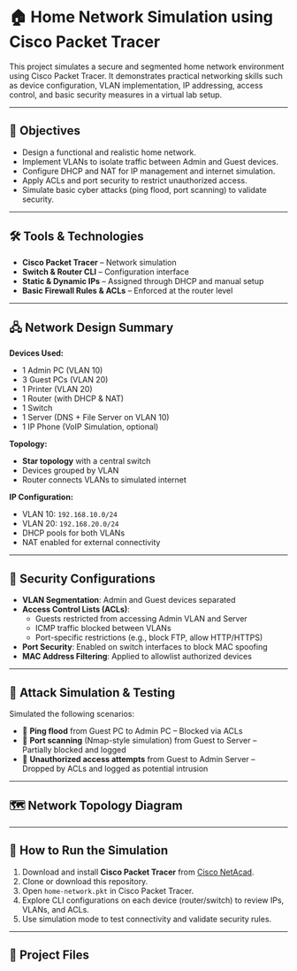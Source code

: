 # 🏠 Home Network Simulation using Cisco Packet Tracer

This project simulates a secure and segmented home network environment using Cisco Packet Tracer. It demonstrates practical networking skills such as device configuration, VLAN implementation, IP addressing, access control, and basic security measures in a virtual lab setup.

---

## 🎯 Objectives

- Design a functional and realistic home network.
- Implement VLANs to isolate traffic between Admin and Guest devices.
- Configure DHCP and NAT for IP management and internet simulation.
- Apply ACLs and port security to restrict unauthorized access.
- Simulate basic cyber attacks (ping flood, port scanning) to validate security.

---

## 🛠️ Tools & Technologies

- **Cisco Packet Tracer** – Network simulation
- **Switch & Router CLI** – Configuration interface
- **Static & Dynamic IPs** – Assigned through DHCP and manual setup
- **Basic Firewall Rules & ACLs** – Enforced at the router level

---

## 🖧 Network Design Summary

**Devices Used:**
- 1 Admin PC (VLAN 10)
- 3 Guest PCs (VLAN 20)
- 1 Printer (VLAN 20)
- 1 Router (with DHCP & NAT)
- 1 Switch
- 1 Server (DNS + File Server on VLAN 10)
- 1 IP Phone (VoIP Simulation, optional)

**Topology:**
- **Star topology** with a central switch
- Devices grouped by VLAN
- Router connects VLANs to simulated internet

**IP Configuration:**
- VLAN 10: `192.168.10.0/24`  
- VLAN 20: `192.168.20.0/24`  
- DHCP pools for both VLANs  
- NAT enabled for external connectivity

---

## 🔐 Security Configurations

- **VLAN Segmentation**: Admin and Guest devices separated
- **Access Control Lists (ACLs)**:
  - Guests restricted from accessing Admin VLAN and Server
  - ICMP traffic blocked between VLANs
  - Port-specific restrictions (e.g., block FTP, allow HTTP/HTTPS)
- **Port Security**: Enabled on switch interfaces to block MAC spoofing
- **MAC Address Filtering**: Applied to allowlist authorized devices

---

## 🧪 Attack Simulation & Testing

Simulated the following scenarios:
- 🔸 **Ping flood** from Guest PC to Admin PC – Blocked via ACLs  
- 🔸 **Port scanning** (Nmap-style simulation) from Guest to Server – Partially blocked and logged  
- 🔸 **Unauthorized access attempts** from Guest to Admin Server – Dropped by ACLs and logged as potential intrusion

---

## 🗺️ Network Topology Diagram
---

## 🚀 How to Run the Simulation

1. Download and install **Cisco Packet Tracer** from [Cisco NetAcad](https://www.netacad.com/).
2. Clone or download this repository.
3. Open `home-network.pkt` in Cisco Packet Tracer.
4. Explore CLI configurations on each device (router/switch) to review IPs, VLANs, and ACLs.
5. Use simulation mode to test connectivity and validate security rules.

---

## 📁 Project Files

